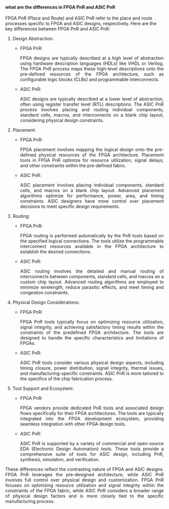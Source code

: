 #### what are the differences in FPGA PnR and ASIC PnR

FPGA PnR (Place and Route) and ASIC PnR refer to the place and route processes specific to FPGA and ASIC designs, respectively. Here are the key differences between FPGA PnR and ASIC PnR:

1. Design Abstraction:
   - FPGA PnR: <p align="justify">FPGA designs are typically described at a high level of abstraction using hardware description languages (HDLs) like VHDL or Verilog. The FPGA PnR process maps these high-level descriptions onto the pre-defined resources of the FPGA architecture, such as configurable logic blocks (CLBs) and programmable interconnects.</p>
   - ASIC PnR: <p align="justify">ASIC designs are typically described at a lower level of abstraction, often using register transfer level (RTL) descriptions. The ASIC PnR process involves placing and routing individual components, standard cells, macros, and interconnects on a blank chip layout, considering physical design constraints.</p>

2. Placement:
   - FPGA PnR: <p align="justify">FPGA placement involves mapping the logical design onto the pre-defined physical resources of the FPGA architecture. Placement tools in FPGA PnR optimize for resource utilization, signal delays, and other constraints within the pre-defined fabric.</p>
   - ASIC PnR: <p align="justify">ASIC placement involves placing individual components, standard cells, and macros on a blank chip layout. Advanced placement algorithms optimize for performance, power, area, and timing constraints. ASIC designers have more control over placement decisions to meet specific design requirements.</p>

3. Routing:
   - FPGA PnR: <p align="justify">FPGA routing is performed automatically by the PnR tools based on the specified logical connections. The tools utilize the programmable interconnect resources available in the FPGA architecture to establish the desired connections.</p>
   - ASIC PnR: <p align="justify">ASIC routing involves the detailed and manual routing of interconnects between components, standard cells, and macros on a custom chip layout. Advanced routing algorithms are employed to minimize wirelength, reduce parasitic effects, and meet timing and congestion constraints.</p>

4. Physical Design Considerations:
   - FPGA PnR: <p align="justify">FPGA PnR tools typically focus on optimizing resource utilization, signal integrity, and achieving satisfactory timing results within the constraints of the predefined FPGA architecture. The tools are designed to handle the specific characteristics and limitations of FPGAs.</p>
   - ASIC PnR: <p align="justify">ASIC PnR tools consider various physical design aspects, including timing closure, power distribution, signal integrity, thermal issues, and manufacturing-specific constraints. ASIC PnR is more tailored to the specifics of the chip fabrication process.</p>

5. Tool Support and Ecosystem:
   - FPGA PnR: <p align="justify">FPGA vendors provide dedicated PnR tools and associated design flows specifically for their FPGA architectures. The tools are typically integrated into the FPGA development ecosystem, providing seamless integration with other FPGA design tools.</p>
   - ASIC PnR: <p align="justify">ASIC PnR is supported by a variety of commercial and open-source EDA (Electronic Design Automation) tools. These tools provide a comprehensive suite of tools for ASIC design, including PnR, synthesis, simulation, and verification.</p>

<p align="justify">These differences reflect the contrasting nature of FPGA and ASIC designs. FPGA PnR leverages the pre-designed architecture, while ASIC PnR involves full control over physical design and customization. FPGA PnR focuses on optimizing resource utilization and signal integrity within the constraints of the FPGA fabric, while ASIC PnR considers a broader range of physical design factors and is more closely tied to the specific manufacturing process.</p>
